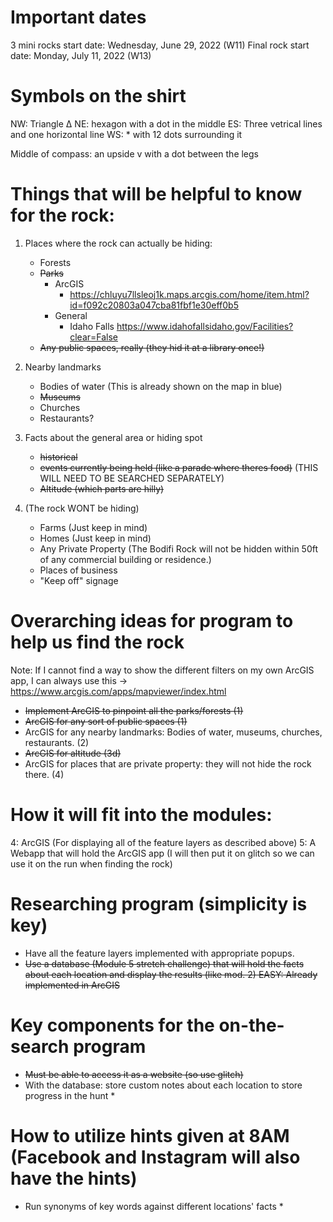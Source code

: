 # Important dates

3 mini rocks start date: Wednesday, June 29, 2022 (W11)
Final rock start date: Monday, July 11, 2022 (W13)

# Symbols on the shirt
NW: Triangle ∆
NE: hexagon with a dot in the middle
ES: Three vetrical lines and one horizontal line
WS: * with 12 dots surrounding it

Middle of compass: an upside v with a dot between the legs

# Things that will be helpful to know for the rock:

1. Places where the rock can actually be hiding:
    - Forests
    - ~~Parks~~
        - ArcGIS
            - https://chluyu7llsleoj1k.maps.arcgis.com/home/item.html?id=f092c20803a047cba81fbf1e30eff0b5
        - General
            - Idaho Falls https://www.idahofallsidaho.gov/Facilities?clear=False
    - ~~Any public spaces, really (they hid it at a library once!)~~

2. Nearby landmarks 
    - Bodies of water (This is already shown on the map in blue)
    - ~~Museums~~
    - Churches
    - Restaurants?

3. Facts about the general area or hiding spot
    - ~~historical~~
    - ~~events currently being held (like a parade where theres food)~~ (THIS WILL NEED TO BE SEARCHED SEPARATELY)
    - ~~Altitude (which parts are hilly)~~

4. (The rock WONT be hiding)
    - Farms (Just keep in mind)
    - Homes (Just keep in mind)
    - Any Private Property (The Bodifi Rock will not be hidden within 50ft of any commercial building or residence.)
    - Places of business
    - "Keep off" signage

# Overarching ideas for program to help us find the rock
Note: If I cannot find a way to show the different filters on my own ArcGIS app, I can always use this -> https://www.arcgis.com/apps/mapviewer/index.html

- ~~Implement ArcGIS to pinpoint all the parks/forests (1)~~
- ~~ArcGIS for any sort of public spaces (1)~~
- ArcGIS for any nearby landmarks: Bodies of water, museums, churches, restaurants. (2)
- ~~ArcGIS for altitude (3d)~~
- ArcGIS for  places that are private property: they will not hide the rock there. (4)

# How it will fit into the modules:
4: ArcGIS (For displaying all of the feature layers as described above)
5: A Webapp that will hold the ArcGIS app
(I will then put it on glitch so we can use it on the run when finding the rock)

# Researching program (simplicity is key)
- Have all the feature layers implemented with appropriate popups. 
- ~~Use a database (Module 5 stretch challenge) that will hold the facts about each location and display the results (like mod. 2) EASY: Already implemented in ArcGIS~~

# Key components for the on-the-search program
- ~~Must be able to access it as a website (so use glitch)~~
- With the database: store custom notes about each location to store progress in the hunt *

# How to utilize hints given at 8AM (Facebook and Instagram will also have the hints)
- Run synonyms of key words against different locations' facts *

